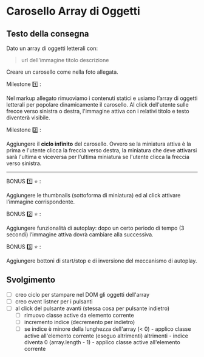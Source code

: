 # Carosello Array di Oggetti

## Testo della consegna

Dato un array di oggetti letterali con:

> url dell'immagine
> titolo
> descrizione 

Creare un carosello come nella foto allegata.

Milestone :one: :

Nel markup allegato rimuoviamo i contenuti statici e usiamo l’array di oggetti letterali per popolare dinamicamente il carosello.
Al click dell'utente sulle frecce verso sinistra o destra, l'immagine attiva con i relativi titolo e testo diventerà visibile.

Milestone :two: :

Aggiungere il **ciclo infinito** del carosello. Ovvero se la miniatura attiva è la prima e l'utente clicca la freccia verso destra, la miniatura che deve attivarsi sarà l'ultima e viceversa per l'ultima miniatura se l'utente clicca la freccia verso sinistra.

---

BONUS :one: :star: :

Aggiungere le thumbnails (sottoforma di miniatura) ed al click attivare l’immagine corrispondente.

BONUS :two: :star: :

Aggiungere funzionalità di autoplay: dopo un certo periodo di tempo (3 secondi) l’immagine attiva dovrà cambiare alla successiva.

BONUS :three: :star: :

Aggiungere bottoni di start/stop e di inversione del meccanismo di autoplay.

## Svolgimento

- [ ] creo ciclo per stampare nel DOM gli oggetti dell'array
- [ ] creo event listner per i pulsanti
- [ ] al click del pulsante avanti (stessa cosa per pulsante indietro)
    - [ ] rimuovo classe active da elemento corrente
    - [ ] incremento indice (decremento per indietro)
    - [ ] se indice è minore della lunghezza dell'array (< 0)
            - applico classe active all'elemento corrente (eseguo altrimenti)
        altrimenti
            - indice diventa 0 (array.length - 1)
            - applico classe active all'elemento corrente